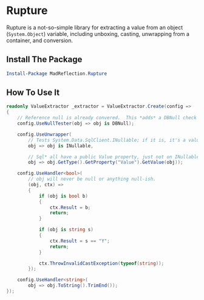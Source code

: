 # Rupture

Rupture is a not-so-simple library for extracting a value from an object (`System.Object`) variable, including unboxing, casting, unwrapping from a container, and conversion.

## Install The Package

```powershell
Install-Package MadReflection.Rupture
```

## How To Use It

```csharp
readonly ValueExtractor _extractor = ValueExtractor.Create(config =>
{
    // Reference null is already convered.  This *adds* a DBNull check on top of it.
    config.UseNullTester(obj => obj is DBNull);

    config.UseUnwrapper(
        // Tests System.Data.SqlClient.INullable; if it is, it's a value wrapped in a Sql* type.
        obj => obj is INullable,

        // Sql* all have a public Value property, just not on INullable.  Use a little reflection to get it.  
        obj => obj.GetType().GetProperty("Value").GetValue(obj));

    config.UseHandler<bool>(
        // obj will never be null or anything null-ish.
        (obj, ctx) =>
        {
            if (obj is bool b)
            {
                ctx.Result = b;
                return;
            }

            if (obj is string s)
            {
                ctx.Result = s == "Y";
                return;
            }

            ctx.ThrowInvalidCastException(typeof(string));
        });

    config.UseHandler<string>(
        obj => obj.ToString().TrimEnd());
});
```

